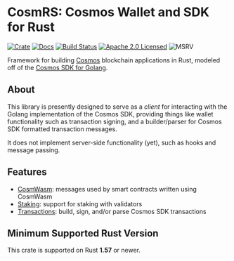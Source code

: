 # CosmRS: Cosmos Wallet and SDK for Rust

[![Crate][crate-image]][crate-link]
[![Docs][docs-image]][docs-link]
[![Build Status][build-image]][build-link]
[![Apache 2.0 Licensed][license-image]][license-link]
![MSRV][rustc-image]

Framework for building [Cosmos] blockchain applications in Rust, modeled off
of the [Cosmos SDK for Golang].

## About

This library is presently designed to serve as a *client* for interacting
with the Golang implementation of the Cosmos SDK, providing things like wallet
functionality such as transaction signing, and a builder/parser for Cosmos SDK
formatted transaction messages.

It does not implement server-side functionality (yet), such as hooks
and message passing.

## Features

- [CosmWasm]: messages used by smart contracts written using CosmWasm
- [Staking]: support for staking with validators
- [Transactions]: build, sign, and/or parse Cosmos SDK transactions

[Cosmos]: https://cosmos.network/
[Cosmos SDK for Golang]: https://github.com/cosmos/cosmos-sdk

## Minimum Supported Rust Version

This crate is supported on Rust **1.57** or newer.

[//]: # "badges"
[crate-image]: https://buildstats.info/crate/cosmrs
[crate-link]: https://crates.io/crates/cosmrs
[docs-image]: https://docs.rs/cosmrs/badge.svg
[docs-link]: https://docs.rs/cosmrs/
[build-image]: https://github.com/cosmos/cosmos-rust/workflows/cosmrs/badge.svg
[build-link]: https://github.com/cosmos/cosmos-rust/actions/workflows/cosmrs.yml
[license-image]: https://img.shields.io/badge/license-Apache2.0-blue.svg
[license-link]: https://github.com/cosmos/cosmos-rust/blob/master/LICENSE
[rustc-image]: https://img.shields.io/badge/rustc-1.57+-blue.svg

[//]: # "general links"
[Cosmos]: https://cosmos.network/
[Cosmos SDK for Golang]: https://github.com/cosmos/cosmos-sdk
[CosmWasm]: https://cosmwasm.com/
[Staking]: https://docs.cosmos.network/master/modules/staking/
[Transactions]: https://docs.cosmos.network/master/core/transactions.html

